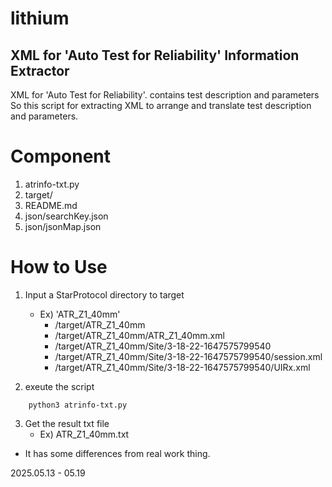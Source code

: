 # lithium
## XML for 'Auto Test for Reliability' Information Extractor 

XML for 'Auto Test for Reliability'. contains test description and parameters \
So this script for extracting XML to arrange and translate test description and parameters.

# Component
1. atrinfo-txt.py
2. target/
3. README.md
4. json/searchKey.json
5. json/jsonMap.json

# How to Use
1. Input a StarProtocol directory to target
    - Ex) 'ATR_Z1_40mm'
        - /target/ATR_Z1_40mm
        - /target/ATR_Z1_40mm/ATR_Z1_40mm.xml
        - /target/ATR_Z1_40mm/Site/3-18-22-1647575799540
        - /target/ATR_Z1_40mm/Site/3-18-22-1647575799540/session.xml
        - /target/ATR_Z1_40mm/Site/3-18-22-1647575799540/UIRx.xml

2. exeute the script
```shell
    python3 atrinfo-txt.py 
```
3. Get the result txt file
    - Ex) ATR_Z1_40mm.txt

* It has some differences from real work thing.

2025.05.13 - 05.19


